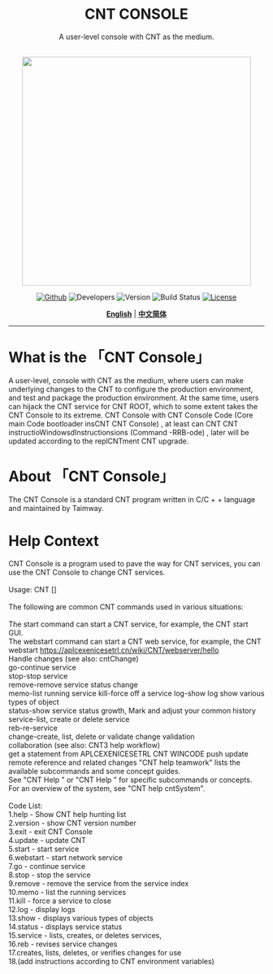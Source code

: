 <div align="center">

<h1>CNT CONSOLE</h1>
A user-level console with CNT as the medium.<br><br>

<img src="./wallpage.png" height="450px"/><br>

[![Github](https://img.shields.io/badge/CNT-Github-gray.svg)](https://github.com/APlcexenicesetrl/CNT_CONSOLE) ![Developers](https://img.shields.io/badge/Developers-TaimWay-red.svg) ![Version](https://img.shields.io/badge/version-1.1.5.49-brightgreen.svg)  ![Build Status](https://img.shields.io/badge/build%20Status-Active,%20open%20source-brightgreen.svg) [![License](https://img.shields.io/badge/license-MIT-blue.svg)](https://github.com/APlcexenicesetrl/CNT_CONSOLE/blob/main/LICENSE)

[**English**](README.md) | [**中文简体**](README(ZH-CN).md)

</div>

---

# What is the 「CNT Console」

A user-level, console with CNT as the medium, where users can make underlying changes to the CNT to configure the production environment, and test and package the production environment. 
At the same time, users can hijack the CNT service for CNT ROOT, which to some extent takes the CNT Console to its extreme. 
CNT Console with CNT Console Code (Core main Code bootloader insCNT CNT Console) , at least can CNT CNT instructioWindowsdInstructionsions (Command -RRB-ode) , later will be updated according to the replCNTment CNT upgrade.

# About 「CNT Console」

The CNT Console is a standard CNT program written in C/C + + language and maintained by Taimway.

# Help Context

CNT Console is a program used to pave the way for CNT services, you can use the CNT Console to change CNT services. <br>
<br>
Usage: CNT <Command>[<args>] <br>
<br>
The following are common CNT commands used in various situations: <br>
<br>
The start command can start a CNT service, for example, the CNT start GUI.<br>
The webstart command can start a CNT web service, for example, the CNT webstart https://aplcexenicesetrl.cn/wiki/CNT/webserver/hello <br>
Handle changes (see also: cntChange)<br>
go-continue service <br>
stop-stop service <br>
remove-remove service status change <br>
memo-list running service kill-force off a service log-show log show various types of object <br>
status-show service status growth, Mark and adjust your common history <br>
service-list, create or delete service <br>
reb-re-service <br>
change-create, list, delete or validate change validation <br>
collaboration (see also: CNT3 help workflow)<br>
get a statement from APLCEXENICESETRL CNT WINCODE push update remote reference and related changes "CNT help teamwork" lists the available subcommands and some concept guides. <br>
See "CNT Help <page>" or "CNT Help <Command>" for specific subcommands or concepts. For an overview of the system, see "CNT help cntSystem".<br>
<br>
Code List:<br>
    1.help - Show CNT help hunting list<br>
    2.version - show CNT version number<br>
    3.exit - exit CNT Console<br>
    4.update - update CNT<br>
    5.start - start service<br>
    6.webstart - start network service<br>
    7.go - continue service<br>
    8.stop - stop the service<br>
    9.remove - remove the service from the service index<br>
    10.memo - list the running services<br>
    11.kill - force a service to close<br>
    12.log - display logs<br>
    13.show -  displays various types of objects<br>
    14.status - displays service status<br>
    15.service - lists, creates, or deletes services, <br>
    16.reb - revises service changes<br>
    17.creates, lists, deletes, or verifies changes for use<br>
    18.(add instructions according to CNT environment variables) <br>
<br>

